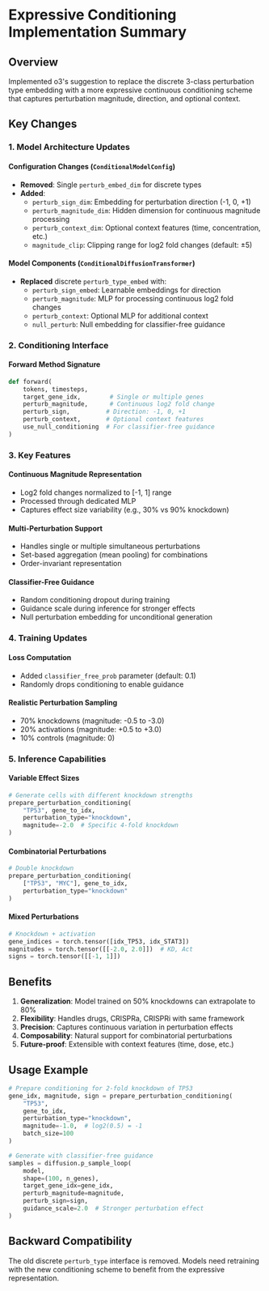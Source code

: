 # Expressive Conditioning Implementation Summary

## Overview
Implemented o3's suggestion to replace the discrete 3-class perturbation type embedding with a more expressive continuous conditioning scheme that captures perturbation magnitude, direction, and optional context.

## Key Changes

### 1. Model Architecture Updates

#### Configuration Changes (`ConditionalModelConfig`)
- **Removed**: Single `perturb_embed_dim` for discrete types
- **Added**:
  - `perturb_sign_dim`: Embedding for perturbation direction (-1, 0, +1)
  - `perturb_magnitude_dim`: Hidden dimension for continuous magnitude processing
  - `perturb_context_dim`: Optional context features (time, concentration, etc.)
  - `magnitude_clip`: Clipping range for log2 fold changes (default: ±5)

#### Model Components (`ConditionalDiffusionTransformer`)
- **Replaced** discrete `perturb_type_embed` with:
  - `perturb_sign_embed`: Learnable embeddings for direction
  - `perturb_magnitude`: MLP for processing continuous log2 fold changes
  - `perturb_context`: Optional MLP for additional context
  - `null_perturb`: Null embedding for classifier-free guidance

### 2. Conditioning Interface

#### Forward Method Signature
```python
def forward(
    tokens, timesteps,
    target_gene_idx,        # Single or multiple genes
    perturb_magnitude,      # Continuous log2 fold change
    perturb_sign,          # Direction: -1, 0, +1
    perturb_context,       # Optional context features
    use_null_conditioning  # For classifier-free guidance
)
```

### 3. Key Features

#### Continuous Magnitude Representation
- Log2 fold changes normalized to [-1, 1] range
- Processed through dedicated MLP
- Captures effect size variability (e.g., 30% vs 90% knockdown)

#### Multi-Perturbation Support
- Handles single or multiple simultaneous perturbations
- Set-based aggregation (mean pooling) for combinations
- Order-invariant representation

#### Classifier-Free Guidance
- Random conditioning dropout during training
- Guidance scale during inference for stronger effects
- Null perturbation embedding for unconditional generation

### 4. Training Updates

#### Loss Computation
- Added `classifier_free_prob` parameter (default: 0.1)
- Randomly drops conditioning to enable guidance

#### Realistic Perturbation Sampling
- 70% knockdowns (magnitude: -0.5 to -3.0)
- 20% activations (magnitude: +0.5 to +3.0)
- 10% controls (magnitude: 0)

### 5. Inference Capabilities

#### Variable Effect Sizes
```python
# Generate cells with different knockdown strengths
prepare_perturbation_conditioning(
    "TP53", gene_to_idx, 
    perturbation_type="knockdown",
    magnitude=-2.0  # Specific 4-fold knockdown
)
```

#### Combinatorial Perturbations
```python
# Double knockdown
prepare_perturbation_conditioning(
    ["TP53", "MYC"], gene_to_idx,
    perturbation_type="knockdown"
)
```

#### Mixed Perturbations
```python
# Knockdown + activation
gene_indices = torch.tensor([idx_TP53, idx_STAT3])
magnitudes = torch.tensor([[-2.0, 2.0]])  # KD, Act
signs = torch.tensor([[-1, 1]])
```

## Benefits

1. **Generalization**: Model trained on 50% knockdowns can extrapolate to 80%
2. **Flexibility**: Handles drugs, CRISPRa, CRISPRi with same framework
3. **Precision**: Captures continuous variation in perturbation effects
4. **Composability**: Natural support for combinatorial perturbations
5. **Future-proof**: Extensible with context features (time, dose, etc.)

## Usage Example

```python
# Prepare conditioning for 2-fold knockdown of TP53
gene_idx, magnitude, sign = prepare_perturbation_conditioning(
    "TP53", 
    gene_to_idx,
    perturbation_type="knockdown",
    magnitude=-1.0,  # log2(0.5) = -1
    batch_size=100
)

# Generate with classifier-free guidance
samples = diffusion.p_sample_loop(
    model,
    shape=(100, n_genes),
    target_gene_idx=gene_idx,
    perturb_magnitude=magnitude,
    perturb_sign=sign,
    guidance_scale=2.0  # Stronger perturbation effect
)
```

## Backward Compatibility
The old discrete `perturb_type` interface is removed. Models need retraining with the new conditioning scheme to benefit from the expressive representation. 
